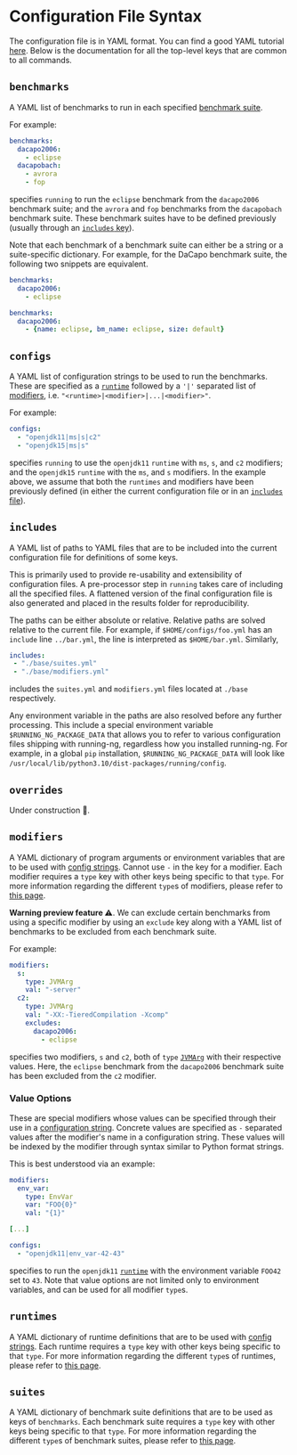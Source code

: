 # Configuration File Syntax
The configuration file is in YAML format.
You can find a good YAML tutorial
[here](https://docs.ansible.com/ansible/latest/reference_appendices/YAMLSyntax.html).
Below is the documentation for all the top-level keys that are common to all
commands.

## `benchmarks`
A YAML list of benchmarks to run in each specified [benchmark suite](#suites).

For example:
```yaml
benchmarks:
  dacapo2006:
    - eclipse
  dacapobach:
    - avrora
    - fop
```
specifies `running` to run the `eclipse` benchmark from the `dacapo2006`
benchmark suite; and the `avrora` and `fop` benchmarks from the `dacapobach`
benchmark suite. These benchmark suites have to be defined previously (usually
through an [`includes` key](#includes)).

Note that each benchmark of a benchmark suite can either be a string or a suite-specific dictionary.
For example, for the DaCapo benchmark suite, the following two snippets are equivalent.

```yaml
benchmarks:
  dacapo2006:
    - eclipse
```

```yaml
benchmarks:
  dacapo2006:
    - {name: eclipse, bm_name: eclipse, size: default}
```

## `configs`
A YAML list of configuration strings to be used to run the benchmarks. These are
specified as a [`runtime`](#runtimes) followed by a `'|'` separated list of
[modifiers](./modifier.md), i.e. `"<runtime>|<modifier>|...|<modifier>"`.

For example:
```yaml
configs:
  - "openjdk11|ms|s|c2"
  - "openjdk15|ms|s"
```
specifies `running` to use the `openjdk11` `runtime` with `ms`, `s`, and `c2`
modifiers; and the `openjdk15` `runtime` with the `ms`, and `s` modifiers. In
the example above, we assume that both the `runtimes` and modifiers have been
previously defined (in either the current configuration file or in an [`includes`
file](#includes)).

## `includes`
A YAML list of paths to YAML files that are to be included into the current
configuration file for definitions of some keys.

This is primarily used to provide re-usability and extensibility of
configuration files. A pre-processor step in `running` takes care of including
all the specified files. A flattened version of the final configuration file is
also generated and placed in the results folder for reproducibility.

The paths can be either absolute or relative.
Relative paths are solved relative to the current file.
For example, if `$HOME/configs/foo.yml` has an `include` line `../bar.yml`, the
line is interpreted as `$HOME/bar.yml`.
Similarly,
```yaml
includes:
 - "./base/suites.yml"
 - "./base/modifiers.yml"
```
includes the `suites.yml` and `modifiers.yml` files located at `./base`
respectively.

Any environment variable in the paths are also resolved before any further processing.
This include a special environment variable `$RUNNING_NG_PACKAGE_DATA` that allows
you to refer to various configuration files shipping with running-ng, regardless how you installed running-ng.
For example, in a global `pip` installation, `$RUNNING_NG_PACKAGE_DATA` will look like `/usr/local/lib/python3.10/dist-packages/running/config`.

## `overrides`
Under construction 🚧.

## `modifiers`
A YAML dictionary of program arguments or environment variables that are to be
used with [config strings](#configs). Cannot use `-` in the key for a modifier.
Each modifier requires a `type` key with other keys being specific to that
`type`. For more information regarding the different `type`s of modifiers,
please refer to [this page](./modifier.md).

**Warning preview feature ⚠️**. We can exclude certain benchmarks from using a
specific modifier by using an `exclude` key along with a YAML list of benchmarks
to be excluded from each benchmark suite.

For example:
```yaml
modifiers:
  s:
    type: JVMArg
    val: "-server"
  c2:
    type: JVMArg
    val: "-XX:-TieredCompilation -Xcomp"
    excludes:
      dacapo2006:
        - eclipse
```
specifies two modifiers, `s` and `c2`, both of `type`
[`JVMArg`](./modifier.md#JVMArg) with their respective values. Here, the
`eclipse` benchmark from the `dacapo2006` benchmark suite has been excluded from
the `c2` modifier.

### Value Options
These are special modifiers whose values can be specified through their use in a
[configuration string](#configs). Concrete values are specified as `-` separated
values after the modifier's name in a configuration string. These values will be
indexed by the modifier through syntax similar to Python format strings.

This is best understood via an example:
```yaml
modifiers:
  env_var:
    type: EnvVar
    var: "FOO{0}"
    val: "{1}"

[...]

configs:
  - "openjdk11|env_var-42-43"
```
specifies to run the `openjdk11` [`runtime`](#runtimes) with the environment
variable `FOO42` set to `43`. Note that value options are not limited only to
environment variables, and can be used for all modifier `type`s.

## `runtimes`
A YAML dictionary of runtime definitions that are to be used with [config strings](#configs).
Each runtime requires a `type` key with other keys being specific to that
`type`. For more information regarding the different `type`s of runtimes,
please refer to [this page](./runtime.md).

## `suites`
A YAML dictionary of benchmark suite definitions that are to be used as keys of `benchmarks`.
Each benchmark suite requires a `type` key with other keys being specific to that
`type`. For more information regarding the different `type`s of benchmark suites,
please refer to [this page](./suite.md).
